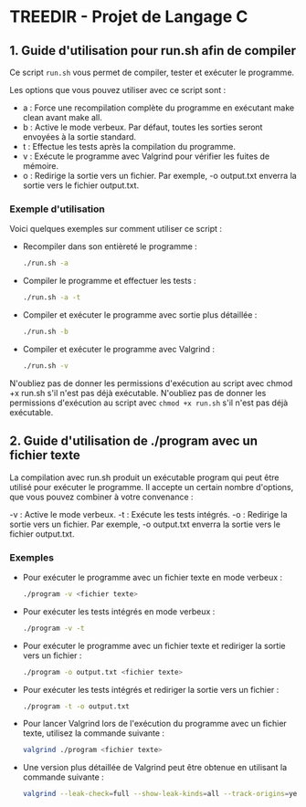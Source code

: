 # TREEDIR - Projet de Langage C
## 1. Guide d'utilisation pour run.sh afin de compiler
Ce script `run.sh` vous permet de compiler, tester et exécuter le programme.

Les options que vous pouvez utiliser avec ce script sont :

* a : Force une recompilation complète du programme en exécutant make clean avant make all.
* b : Active le mode verbeux. Par défaut, toutes les sorties seront envoyées à la sortie standard.
* t : Effectue les tests après la compilation du programme.
* v : Exécute le programme avec Valgrind pour vérifier les fuites de mémoire.
* o : Redirige la sortie vers un fichier. Par exemple, -o output.txt enverra la sortie vers le fichier output.txt.

### Exemple d'utilisation
Voici quelques exemples sur comment utiliser ce script :

- Recompiler dans son entièreté le programme :
    ```bash
    ./run.sh -a
    ```

- Compiler le programme et effectuer les tests :
    ```bash
    ./run.sh -a -t
    ```
- Compiler et exécuter le programme avec sortie plus détaillée :
    ```bash
    ./run.sh -b
    ```

- Compiler et exécuter le programme avec Valgrind :
    ```bash
    ./run.sh -v
    ```

N'oubliez pas de donner les permissions d'exécution au script avec chmod +x run.sh s'il n'est pas déjà exécutable.
N'oubliez pas de donner les permissions d'exécution au script avec `chmod +x run.sh` s'il n'est pas déjà exécutable.

## 2. Guide d'utilisation de ./program avec un fichier texte

La compilation avec run.sh produit un exécutable program qui peut être utilisé pour exécuter le programme. Il accepte un certain nombre d'options, que vous pouvez combiner à votre convenance :

-v : Active le mode verbeux.
-t : Exécute les tests intégrés.
-o : Redirige la sortie vers un fichier. Par exemple, -o output.txt enverra la sortie vers le fichier output.txt.

### Exemples
- Pour exécuter le programme avec un fichier texte en mode verbeux :
    ```bash
    ./program -v <fichier texte>
    ```

- Pour exécuter les tests intégrés en mode verbeux :
    ```bash
    ./program -v -t
    ```

- Pour exécuter le programme avec un fichier texte et rediriger la sortie vers un fichier :
    ```bash
    ./program -o output.txt <fichier texte>
    ```

- Pour exécuter les tests intégrés et rediriger la sortie vers un fichier :
    ```bash
    ./program -t -o output.txt
    ```

- Pour lancer Valgrind lors de l'exécution du programme avec un fichier texte, utilisez la commande suivante :
    ```bash
    valgrind ./program <fichier texte>
    ```
- Une version plus détaillée de Valgrind peut être obtenue en utilisant la commande suivante :
    ```bash
    valgrind --leak-check=full --show-leak-kinds=all --track-origins=yes --verbose ./program <fichier texte>
    ```